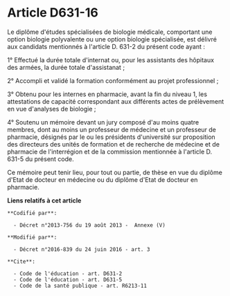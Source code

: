 # Article D631-16

Le diplôme d'études spécialisées de biologie médicale, comportant une option biologie polyvalente ou une option biologie
spécialisée, est délivré aux candidats mentionnés à l'article D. 631-2 du présent code ayant : 

1° Effectué la durée totale d'internat ou, pour les assistants des hôpitaux des armées, la durée totale d'assistanat ; 

2° Accompli et validé la formation conformément au projet professionnel ; 

3° Obtenu pour les internes en pharmacie, avant la fin du niveau 1, les attestations de capacité correspondant aux différents
actes de prélèvement en vue d'analyses de biologie ; 

4° Soutenu un mémoire devant un jury composé d'au moins quatre membres, dont au moins un professeur de médecine et un
professeur de pharmacie, désignés par le ou les présidents d'université sur proposition des directeurs des unités de
formation et de recherche de médecine et de pharmacie de l'interrégion et de la commission mentionnée à l'article D. 631-5 du
présent code. 

Ce mémoire peut tenir lieu, pour tout ou partie, de thèse en vue du diplôme d'Etat de docteur en médecine ou du diplôme
d'Etat de docteur en pharmacie.

**Liens relatifs à cet article**

	**Codifié par**:

	  - Décret n°2013-756 du 19 août 2013 -  Annexe (V)

	**Modifié par**:

	  - Décret n°2016-839 du 24 juin 2016 - art. 3

	**Cite**:

	  - Code de l'éducation - art. D631-2
	  - Code de l'éducation - art. D631-5
	  - Code de la santé publique - art. R6213-11

